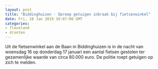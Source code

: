 ```yaml
---
layout: post
title: "Biddinghuizen - Oproep getuigen inbraak bij fietsenwinkel"
date: Fri, 18 Jan 2019 10:07:00 GMT
categories: 
- flevoland 
- dronten 
---
```


Uit de fietsenwinkel aan de Baan in Biddinghuizen is in de nacht van woensdag 16 op donderdag 17 januari een aantal fietsen gestolen ter gezamenlijke waarde van circa 80.000 euro. De politie roept getuigen op zich te melden.
